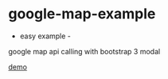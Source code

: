# google-map-example

- easy example -

google map api calling with bootstrap 3 modal

<a href="http://htmlpreview.github.io/?https://github.com/sky790312/google-map-example/blob/master/google-map-example.html"> demo </a>

